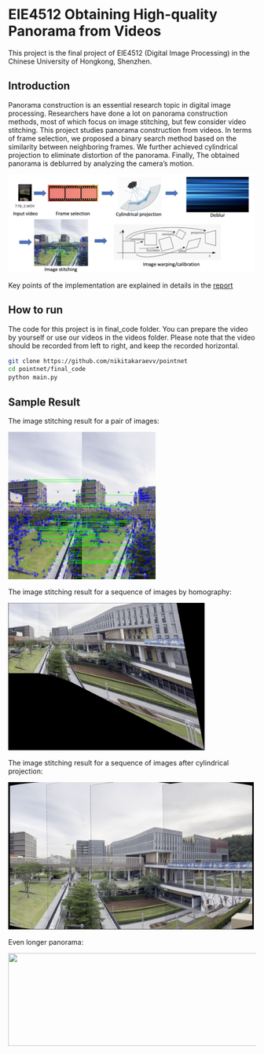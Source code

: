 # EIE4512 Obtaining High-quality Panorama from Videos
This project is the final project of EIE4512 (Digital Image Processing) in the Chinese University of Hongkong, Shenzhen.

## Introduction
Panorama construction is an essential research topic in digital image processing. Researchers have done a lot on panorama construction methods, most of which focus on image stitching, but few consider video stitching. This project studies panorama construction from videos. In terms of frame selection, we proposed a binary search method based on the similarity between neighboring frames. We further achieved cylindrical projection to eliminate distortion of the panorama. Finally, The obtained panorama is deblurred by analyzing the camera’s motion.

<img src="report/images/pipeline.png" width="500" height="200">

Key points of the implementation are explained in details in the [report](https://github.com/thiefCat/EIE4512_pano_proj/blob/main/report/Group_8_report.pdf)

## How to run
The code for this project is in final_code folder. You can prepare the video by yourself or use our videos in the videos folder. Please note that the video should be recorded from left to right, and keep the recorded horizontal.

  ```bash
  git clone https://github.com/nikitakaraevv/pointnet
  cd pointnet/final_code
  python main.py 
  ```

## Sample Result
The image stitching result for a pair of images:

<img src="report/images/4_match_demo_134-154.png" width="300" height="300">


The image stitching result for a sequence of images by homography:

<img src="report/images/1.png" width="400" height="300">


The image stitching result for a sequence of images after cylindrical projection:

<img src="report/images/5.png" width="500" height="300">


Even longer panorama:

<img src="report/images/pano21_3.png" width="858" height="189">


